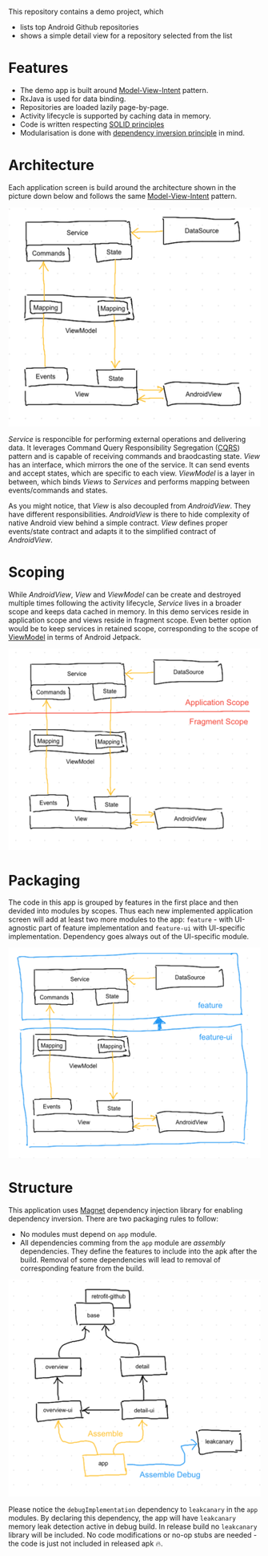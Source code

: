 This repository contains a demo project, which
* lists top Android Github repositories
* shows a simple detail view for a repository selected from the list

# Features
* The demo app is built around [Model-View-Intent][1] pattern.
* RxJava is used for data binding.
* Repositories are loaded lazily page-by-page.
* Activity lifecycle is supported by caching data in memory.
* Code is written respecting [SOLID principles][2]
* Modularisation is done with [dependency inversion principle][3] in mind.

# Architecture

Each application screen is build around the architecture shown in the picture down below and follows the same [Model-View-Intent][1] pattern.

<img src="documentation/diagrams/architecture.png" width="600" />

*Service* is responcible for performing external operations and delivering data. It leverages Command Query Responsibility Segregation ([CQRS][4]) pattern and is capable of receiving commands and braodcasting state. *View* has an interface, which mirrors the one of the service. It can send events and accept states, which are specific to each view. *ViewModel* is a layer in between, which binds *Views* to *Services* and performs mapping between events/commands and states.

As you might notice, that *View* is also decoupled from *AndroidView*. They have different responsibilities. *AndroidView* is there to hide complexity of native Android view behind a simple contract. *View* defines proper events/state contract and adapts it to the simplified contract of *AndroidView*.

# Scoping

While *AndroidView*, *View* and *ViewModel* can be create and destroyed multiple times following the activity lifecycle, *Service* lives in a broader scope and keeps data cached in memory. In this demo services reside in application scope and views reside in fragment scope. Even better option would be to keep services in retained scope, corresponding to the scope of [ViewModel][5] in terms of Android Jetpack.

<img src="documentation/diagrams/scoping.png" width="600" />

# Packaging

The code in this app is grouped by features in the first place and then devided into modules by scopes. Thus each new implemented application screen will add at least two more modules to the app: `feature` - with UI-agnostic part of feature implementation and `feature-ui` with UI-specific implementation. Dependency goes always out of the UI-specific module.

<img src="documentation/diagrams/packaging.png" width="600" />

# Structure

This application uses [Magnet][6] dependency injection library for enabling dependency inversion. There are two packaging rules to follow:
* No modules must depend on `app` module.
* All dependencies comming from the `app` module are *assembly* dependencies. They define the features to include into the apk after the build. Removal of some dependencies will lead to removal of corresponding feature from the build.

<img src="documentation/diagrams/structure.png" width="600" />

Please notice the `debugImplementation` dependency to `leakcanary` in the `app` modules. By declaring this dependency, the app will have `leakcanary` memory leak detection active in debug build. In release build no `leakcanary` library will be included. No code modifications or no-op stubs are needed - the code is just not included in released apk 🔥.

[1]: https://cycle.js.org/model-view-intent.html
[2]: https://en.wikipedia.org/wiki/SOLID
[3]: https://en.wikipedia.org/wiki/Dependency_inversion_principle
[4]: https://martinfowler.com/bliki/CQRS.html
[5]: https://developer.android.com/jetpack/arch/viewmodel#lifecycle
[6]: https://github.com/beworker/magnet
